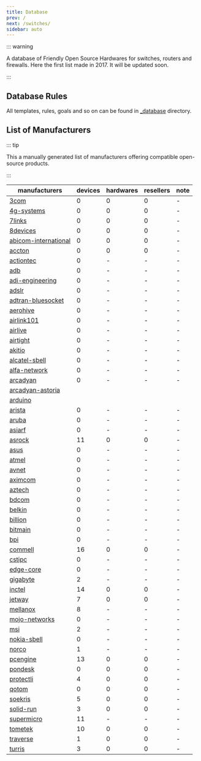```yaml
---
title: Database
prev: /
next: /switches/
sidebar: auto
---
```


::: warning

A database of Friendly Open Source Hardwares for switches, routers and
firewalls. Here the first list made in 2017. It will be updated soon.

:::

## Database Rules

All templates, rules, goals and so on can be found in
[_database](/_database) directory.

## List of Manufacturers

::: tip

This a manually generated list of manufacturers offering compatible
open-source products.

:::

| manufacturers                                 | devices | hardwares | resellers | note |
|-----------------------------------------------|---------|-----------|-----------|------|
| [3com](3com/)                                 |       0 |         0 |         0 |    - |
| [4g-systems](4g-systems/)                     |       0 |         0 |         0 |    - |
| [7links](7links/)                             |       0 |         0 |         0 |    - |
| [8devices](8devices/)                         |       0 |         0 |         0 |    - |
| [abicom-international](abicom-international/) |       0 |         0 |         0 |    - |
| [accton](accton/)                             |       0 |         0 |         0 |    - |
| [actiontec](actiontec/)                       |       0 |         - |         - |    - |
| [adb](adb/)                                   |       0 |         - |         - |    - |
| [adi-engineering](adi-engineering/)           |       0 |         - |         - |    - |
| [adslr](adslr/)                               |       0 |         - |         - |    - |
| [adtran-bluesocket](adtran-bluesocket/)       |       0 |         - |         - |    - |
| [aerohive](aerohive/)                         |       0 |         - |         - |    - |
| [airlink101](airlink101/)                     |       0 |         - |         - |    - |
| [airlive](airlive/)                           |       0 |         - |         - |    - |
| [airtight](airtight/)                         |       0 |         - |         - |    - |
| [akitio](akitio/)                             |       0 |         - |         - |    - |
| [alcatel-sbell](alcatel-sbell/)               |       0 |         - |         - |    - |
| [alfa-network](alfa-network/)                 |       0 |         - |         - |    - |
| [arcadyan](arcadyan/)                         |       0 |         - |         - |    - |
| [arcadyan-astoria](arcadyan-astoria/)         |
| [arduino](arduino/)                           |
| [arista](arista/)                             |       0 |         - |         - |    - |
| [aruba](aruba/)                               |       0 |         - |         - |    - |
| [asiarf](asiarf/)                             |       0 |         - |         - |    - |
| [asrock](asrock/)                             |      11 |         0 |         0 |    - |
| [asus](asus/)                                 |       0 |         - |         - |    - |
| [atmel](atmel/)                               |       0 |         - |         - |    - |
| [avnet](avnet/)                               |       0 |         - |         - |    - |
| [aximcom](aximcom/)                           |       0 |         - |         - |    - |
| [aztech](aztech/)                             |       0 |         - |         - |    - |
| [bdcom](bdcom/)                               |       0 |         - |         - |    - |
| [belkin](belkin/)                             |       0 |         - |         - |    - |
| [billion](billion/)                           |       0 |         - |         - |    - |
| [bitmain](bitmain/)                           |       0 |         - |         - |    - |
| [bpi](bpi/)                                   |       0 |         - |         - |    - |
| [commell](commell/)                           |      16 |         0 |         0 |    - |
| [cstipc](cstipc/)                             |       0 |         - |         - |    - |
| [edge-core](edge-core/)                       |       0 |         - |         - |    - |
| [gigabyte](gigabyte/)                         |       2 |         - |         - |    - |
| [inctel](inctel/)                             |      14 |         0 |         0 |    - |
| [jetway](jetway/)                             |       7 |         0 |         0 |    - |
| [mellanox](mellanox/)                         |       8 |         - |         - |    - |
| [mojo-networks](mojo-networks)                |       0 |         - |         - |    - |
| [msi](msi/)                                   |       2 |         - |         - |    - |
| [nokia-sbell](nokia-sbell/)                   |       0 |         - |         - |    - |
| [norco](norco/)                               |       1 |         - |         - |    - |
| [pcengine](pcengine/)                         |      13 |         0 |         0 |    - |
| [pondesk](pondesk/)                           |       0 |         0 |         0 |    - |
| [protectli](protectli/)                       |       4 |         0 |         0 |    - |
| [qotom](qotom/)                               |       0 |         0 |         0 |    - |
| [soekris](soekris/)                           |       5 |         0 |         0 |    - |
| [solid-run](solid-run/)                       |       3 |         0 |         0 |    - |
| [supermicro](supermicro/)                     |      11 |         - |         - |    - |
| [tometek](tometek/)                           |      10 |         0 |         0 |    - |
| [traverse](traverse/)                         |       1 |         0 |         0 |    - |
| [turris](turris/)                             |       3 |         0 |         0 |    - |
